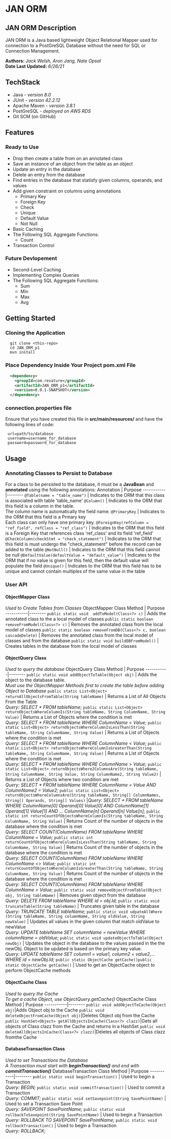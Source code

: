 # JAN ORM

## JAN ORM Description
JAN ORM is a Java based lightweight Object Relational Mapper used for connection to a PostGreSQL Database without the need for SQL or Connection Management. 

**Authors:** *Jack Welsh, Aron Jang, Nate Opsal*<br/>
**Date Last Updated:** *6/26/21*

## TechStack
* Java - _version 8.0_
* JUnit - _version 42.2.12_
* Apache Maven - _version 3.8.1_
* PostGreSQL - _deployed on AWS RDS_
* Git SCM (on GitHub) 

## Features
### Ready to Use
* Drop then create a table from on an annotated class
* Save an instance of an object from the table as an object
* Update an entry in the database
* Delete an entry from the database
* Find entries in the database that statisfy given columns, operands, and values
* Add given constraint on columns using annotations
  * Primary Key
  * Foreign Key
  * Check
  * Unique
  * Default Value
  * Not Null
* Basic Caching
* The Following SQL Aggregate Functions:
  * Count
* Transaction Control

### Future Devlopement
* Second-Level Caching
* Implementing Complex Queries
* The Following SQL Aggregate Functions:
  * Sum
  * Min
  * Max
  * Avg

## Getting Started  
### Cloning the Application
```shell
  git clone <this-repo>
  cd JAN_ORM_p1
  mvn install
```
### Place Dependency Inside Your Project pom.xml File
```XML
  <dependency>
    <groupId>com.revature</groupId>
    <artifactId>JAN_ORM_p1</artifactId>
    <version>0.0.1-SNAPSHOT</version>
  </dependency>

```
### connection.properties file
Ensure that you have created this file in **src/main/resources/** and have the following lines of code:
 ``` 
  url=path/to/database
  username=username_for_database
  password=password_for_database  
  ```
## Usage
### Annotating Classes to Persist to Database
For a class to be persisted to the database, it must be a **JavaBean** and **annotated** using the following annotations:
Annotation | Purpose
-----------|--------
```@Table(name = "table_name")``` | Indicates to the ORM that this class is associated with table 'table_name'
```@Column()``` | Indicates to the ORM that this field is a column in the table.<br/>The column name is automatically the field name.
```@PrimaryKey``` | Indicates to the ORM that this field is a Prmary key <br/>Each class can only have one primary key.
```@ForeignKey(refColumn = "ref_field", refClass = "ref_class")``` | Indicates to the ORM that this field is a Foreign Key that references class 'ref_class' and its field 'ref_field'
```@CheckColumn(checkStmt = "check_statement")``` | Indicates to the ORM that this field is must undergo the "check_statement" before the record can be added to the table
```@NotNull()``` | Indicates to the ORM that this field cannot be null
```@DefaultValue(defaultValue = "default_value")``` | Indicates to the ORM that if no value is given for this field, then the default value will populate the field
```@Unique()``` | Indicates to the ORM that this field has to be unique and cannot contain multiples of the same value in the table

### User API
#### ObjectMapper Class
*Used to Create Tables from Classes*
ObjectMapper Class Method | Purpose
-----------|--------
```public static void  addToModel(Class<?> c)``` | Adds the annotated class to the a local model of classes
```public static boolean removeFromModel(Class<?> c)``` | Removes the annotated class from the local model of classes
```public static boolean removeFromDB(Class<?> c, boolean cascadeDelete)``` | Removes the annotated class from the local model of classes and from the database
```public static void buildDBFromModel()``` | Creates tables in the database from the local model of classes


#### ObjectQuery Class
*Used to query the database*
ObjectQuery Class Method | Purpose
-----------|--------
```public static void addObjectToTable(Object obj)``` | Adds the object to the database table.<br/> *Must use the ObjectMapper Methods first to create the table before adding Object to Database*
```public static List<Object> returnAllObjectsFromTable(String tableName)``` | Returns a List of All Objects From the Table<br/>*Query: SELECT * FROM tableName;*
```public static List<Object> returnObjectsWhereColumnIs(String tableName, String ColumnName, String Value)``` | Returns a List of Objects where the condition is met<br/>*Query: SELECT * FROM tableName WHERE ColumnName = Value;*
```public static List<Object> returnObjectsWhereColumnIsLessThan(String tableName, String ColumnName, String Value)``` | Returns a List of Objects where the condition is met<br/>*Query: SELECT * FROM tableName WHERE ColumnName < Value;*
```public static List<Object> returnObjectsWhereColumnIsGreaterThan(String tableName, String ColumnName, String Value)``` | Returns a List of Objects where the condition is met<br/>*Query: SELECT * FROM tableName WHERE ColumnName > Value;*
```public static List<Object> returnObjectsWhere2ColumnsAre(String tableName, String ColumnName, String Value, String ColumnName2, String Value2)``` |  Returns a List of Objects where two condition are met<br/>*Query: SELECT * FROM tableName WHERE ColumnName = Value AND ColumnName2 = Value2;*
```public static List<Object> returnObjectsWhereColumnsAre(String tableName, String[] ColumnNames, String[] Operands, String[] Values)``` |*Query: SELECT * FROM tableName WHERE ColumnName[0] Operand[0] Value[0] AND ColumnName[1] Operand[1] Value[1] AND ... ColumnName[n] Operand[n] Value[n];* 
```public static int returnCountOfObjectsWhereColumnIs(String tableName, String ColumnName, String Value)``` | Returns Count of the number of objects in the database where the condition is met<br/>*Query: SELECT COUNT(ColumnName) FROM tableName WHERE ColumnName = Value;*
```public static int returnCountOfObjectsWhereColumnIsLessThan(String tableName, String ColumnName, String Value)``` | Returns Count of the number of objects in the database where the condition is met<br/>*Query: SELECT COUNT(ColumnName) FROM tableName WHERE ColumnName <> Value;*
```public static int returnCountOfObjectsWhereColumnIsGreaterThan(String tableName, String ColumnName, String Value)``` | Returns Count of the number of objects in the database where the condition is met<br/>*Query: SELECT COUNT(ColumnName) FROM tableName WHERE ColumnName > Value;*
```public static void removeObjectFromTable(Object obj, String tableName)``` | Removes given object from the database <br/>*Query: DELETE FROM tableName WHERE id = obj.Id;*
```public static void truncateTable(String tableName)``` | Truncates given table in the database <br/>*Query: TRUNCATE TABLE tableName;*
```public static void udpateAllWhere (String tableName, String columnName, String oldValue, String newValue)``` | Updates all values in the given column that match oldValue to newValue <br/>*Query: UPDATE tableName SET columnName = newValue WHERE columnName = oldValue;*
```public static void updateObjectToTable(Object newObj)``` | Updates the object in the database to the values passed in the the newObj. Object to be updated is based on the primary key value. <br/>*Query: UPDATE tableName SET column1 = value1, column2 = value2,... WHERE id = newObj.Id;*
```public static ObjectCache getCache()public static ObjectCache getCache()``` | Used to get an ObjectCache object to perform ObjectCache methods


#### ObjectCache Class
*Used to query the Cache*<br/>
*To get a cache Object, use ObjectQuery.getCache()*
ObjectCache Class Method | Purpose
-----------|--------
```public void addObjectToCache(Object obj)```|Adds Object obj to the Cache
```public void deleteObjectFromCache(Object obj)```|Deletes Object obj from the Cache
```public HashSet<Object> getAllObjectsInCache(Class<?> clazz)```|Gets all objects of Class clazz from the Cache and returns in a HashSet
```public void deleteAllObjectsInCache(Class<?> clazz)```|Deletes all objects of Class clazz fromthe Cache

#### DatabaseTransaction Class
*Used to set Transactions the Database<br/>A Transaction must start with **beginTransaction()** and end with **commitTransaction()***
DatabaseTransaction Class Method | Purpose
-----------|--------
```public static void beginTransaction()``` | Used to begin a Transaction<br/>*Query: BEGIN;*
```public static void commitTransaction()``` | Used to commit a Transaction<br/>*Query: COMMIT;*
```public static void setSavepoint(String SavePointName)``` | Used to set a Transaction Save Point<br/>*Query: SAVEPOINT SavePointName;*
```public static void rollbackToSavepoint(String SavePointName)``` | Used to begin a Transaction<br/>*Query: ROLLBACK TO SAVEPOINT SavePointName;*
```public static void rollbackTransaction()``` | Used to begin a Transaction<br/>*Query: ROLLBACK;*
